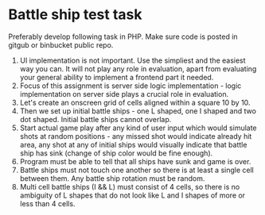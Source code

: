 # Battle ship test task

Preferably develop following task in PHP. Make sure code is posted in gitgub or binbucket public repo.

1. UI implementation is not important. Use the simpliest and the easiest way you can. It will not play any role in evaluation, apart from evaluating your general ability to implement a frontend part it needed.
1. Focus of this assignment is server side logic implementation - logic implementation on server side plays a crucial role in evaluation.
1. Let's create an onscreen grid of cells aligned within a square 10 by 10.
1. Then we set up initial battle ships - one L shaped, one I shaped and two dot shaped. Initial battle ships cannot overlap.
1. Start actual game play after any kind of user input which would simulate shots at random positions - any missed shot would indicate already hit area, any shot at any of initial ships would visually indicate that battle ship has sink (change of ship color would be fine enough).
1. Program must be able to tell that all ships have sunk and game is over.
1. Battle ships must not touch one another so there is at least a single cell between them. Any battle ship rotation must be random.
1. Multi cell battle ships (I && L) must consist of 4 cells, so there is no ambiguity of L shapes that do not look like L and I shapes of more or less than 4 cells.
